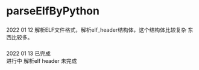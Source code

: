 # parseElfByPython
###
 2022 01 12 解析ELF文件格式，解析elf_header结构体，这个结构体比较复杂 东西比较多。
###
 2022 01 13
 已完成  
 进行中 解析elf header
 未完成
